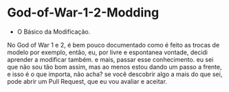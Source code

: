 # God-of-War-1-2-Modding
- O Básico da Modificação.

No God of War 1 e 2, é bem pouco documentado como é feito as trocas de modelo por exemplo, então, eu, por livre e espontanea vontade, decidi aprender a modificar também.
e mais, passar esse conhecimento. eu sei que não sou tão bom assim, mas ao menos estou dando um passo a frente, e isso é o que importa, não acha?
se você descobrir algo a mais do que sei, pode abrir um Pull Request, que eu vou avaliar e aceitar.
